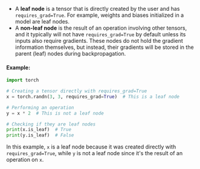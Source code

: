- A **leaf node** is a tensor that is directly created by the user and has `requires_grad=True`. For example, weights and biases initialized in a model are leaf nodes.
- A **non-leaf node** is the result of an operation involving other tensors, and it typically will not have `requires_grad=True` by default unless its inputs also require gradients. These nodes do not hold the gradient information themselves, but instead, their gradients will be stored in the parent (leaf) nodes during backpropagation.
#### Example:

```python
import torch

# Creating a tensor directly with requires_grad=True
x = torch.randn(3, 3, requires_grad=True)  # This is a leaf node

# Performing an operation
y = x * 2  # This is not a leaf node

# Checking if they are leaf nodes
print(x.is_leaf)  # True
print(y.is_leaf)  # False
```

In this example, `x` is a leaf node because it was created directly with `requires_grad=True`, while `y` is not a leaf node since it's the result of an operation on `x`.